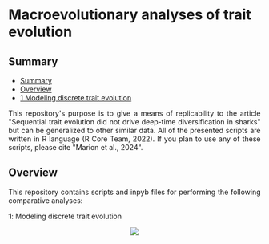  # Macroevolutionary analyses of trait evolution

## Summary 

- [Summary](#Summary)
- [Overview](#Overview)
- [1 Modeling discrete trait evolution](#1-Modeling-discrete-trait-evolution)


<p align="justify"> This repository's purpose is to give a means of replicability to the article "Sequential trait evolution did not drive deep-time diversification in sharks" but can be generalized to other similar data. All of the presented scripts are written in R language (R Core Team, 2022). If you plan to use any of these scripts, please cite "Marion et al., 2024". </p>

## Overview

<p align="justify"> This repository contains scripts and inpyb files for performing the following comparative analyses:

**1**: Modeling discrete trait evolution


<p align="center">
    <img src="ASE_BDS.png" \>
</p>
